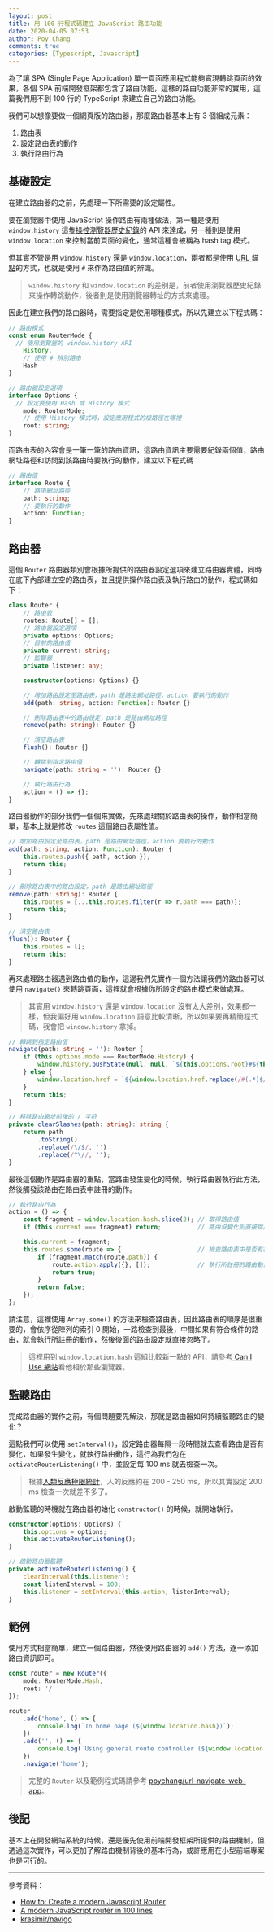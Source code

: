 ```yaml
---
layout: post
title: 用 100 行程式碼建立 JavaScript 路由功能
date: 2020-04-05 07:53
author: Poy Chang
comments: true
categories: [Typescript, Javascript]
---
```


為了讓 SPA (Single Page Application) 單一頁面應用程式能夠實現轉跳頁面的效果，各個 SPA 前端開發框架都包含了路由功能，這樣的路由功能非常的實用，這篇我們用不到 100 行的 TypeScript 來建立自己的路由功能。

我們可以想像要做一個網頁版的路由器，那麼路由器基本上有 3 個組成元素：

1. 路由表
2. 設定路由表的動作
3. 執行路由行為

## 基礎設定

在建立路由器的之前，先處理一下所需要的設定屬性。

要在瀏覽器中使用 JavaScript 操作路由有兩種做法，第一種是使用 `window.history` 這隻[操控瀏覽器歷史紀錄](https://developer.mozilla.org/zh-TW/docs/Web/API/History_API)的 API 來達成，另一種則是使用 `window.location` 來控制當前頁面的變化，通常這種會被稱為 hash tag 模式。

但其實不管是用 `window.history` 還是 `window.location`，兩者都是使用 [URL 錨點](https://developer.mozilla.org/zh-TW/docs/Web/HTML/Element/a#attr-href)的方式，也就是使用 `#` 來作為路由值的辨識。

>`window.history` 和 `window.location` 的差別是，前者使用瀏覽器歷史紀錄來操作轉跳動作，後者則是使用瀏覽器轉址的方式來處理。

因此在建立我們的路由器時，需要指定是使用哪種模式，所以先建立以下程式碼：

```typescript
// 路由模式
const enum RouterMode {
  // 使用瀏覽器的 window.history API
    History,
    // 使用 # 辨別路由
    Hash
}

// 路由器設定選項
interface Options {
  // 設定要使用 Hash 或 History 模式
    mode: RouterMode;
    // 使用 History 模式時，設定應用程式的根路徑在哪裡
    root: string;
}
```

而路由表的內容會是一筆一筆的路由資訊，這路由資訊主要需要紀錄兩個值，路由網址路徑和訪問到該路由時要執行的動作，建立以下程式碼：

```typescript
// 路由值
interface Route {
    // 路由網址路徑
    path: string;
    // 要執行的動作
    action: Function;
}
```

## 路由器

這個 `Router` 路由器類別會根據所提供的路由器設定選項來建立路由器實體，同時在底下內部建立空的路由表，並且提供操作路由表及執行路由的動作，程式碼如下：

```typescript
class Router {
    // 路由表
    routes: Route[] = [];
    // 路由器設定選項
    private options: Options;
    // 目前的路由值
    private current: string;
    // 監聽器
    private listener: any;

    constructor(options: Options) {}

    // 增加路由設定至路由表，path 是路由網址路徑，action 要執行的動作
    add(path: string, action: Function): Router {}

    // 刪除路由表中的路由設定，path 是路由網址路徑
    remove(path: string): Router {}

    // 清空路由表
    flush(): Router {}

    // 轉跳到指定路由值
    navigate(path: string = ''): Router {}

    // 執行路由行為
    action = () => {};
}
```

路由器動作的部分我們一個個來實做，先來處理關於路由表的操作，動作相當簡單，基本上就是修改 `routes` 這個路由表屬性值。

```typescript
// 增加路由設定至路由表，path 是路由網址路徑，action 要執行的動作
add(path: string, action: Function): Router {
    this.routes.push({ path, action });
    return this;
}

// 刪除路由表中的路由設定，path 是路由網址路徑
remove(path: string): Router {
    this.routes = [...this.routes.filter(r => r.path === path)];
    return this;
}

// 清空路由表
flush(): Router {
    this.routes = [];
    return this;
}
```

再來處理路由器遇到路由值的動作，這邊我們先實作一個方法讓我們的路由器可以使用 `navigate()` 來轉跳頁面，這裡就會根據你所設定的路由模式來做處理。

>其實用 `window.history` 還是 `window.location` 沒有太大差別，效果都一樣，但我偏好用 `window.location` 語意比較清晰，所以如果要再精簡程式碼，我會把 `window.history` 拿掉。

```typescript
// 轉跳到指定路由值
navigate(path: string = ''): Router {
    if (this.options.mode === RouterMode.History) {
        window.history.pushState(null, null, `${this.options.root}#${this.clearSlashes(path)}`);
    } else {
        window.location.href = `${window.location.href.replace(/#(.*)$/, '')}#${path}`;
    }
    return this;
}

// 移除路由網址前後的 / 字符
private clearSlashes(path: string): string {
    return path
        .toString()
        .replace(/\/$/, '')
        .replace(/^\//, '');
}
```

最後這個動作是路由器的重點，當路由發生變化的時候，執行路由器執行此方法，然後觸發該路由在路由表中註冊的動作。

```typescript
// 執行路由行為
action = () => {
    const fragment = window.location.hash.slice(2); // 取得路由值
    if (this.current === fragment) return;          // 路由沒變化則直接跳出

    this.current = fragment;
    this.routes.some(route => {                     // 檢查路由表中是否有符合條件的路由值
        if (fragment.match(route.path)) {
            route.action.apply({}, []);             // 執行所註冊的路由動作
            return true;
        }
        return false;
    });
};
```

請注意，這裡使用 `Array.some()` 的方法來檢查路由表，因此路由表的順序是很重要的，會依序從陣列的索引 0 開始，一路檢查到最後，中間如果有符合條件的路由，就會執行所註冊的動作，然後後面的路由設定就直接忽略了。

>這裡用到 `window.location.hash` 這組比較新一點的 API，請參考[ Can I Use 網站](https://caniuse.com/#feat=mdn-api_url_hash)看他相於那些瀏覽器。

## 監聽路由

完成路由器的實作之前，有個問題要先解決，那就是路由器如何持續監聽路由的變化？

這點我們可以使用 `setInterval()`，設定路由器每隔一段時間就去查看路由是否有變化，如果發生變化，就執行路由動作，這行為我們包在 `activateRouterListening()` 中，並設定每 100 ms 就去檢查一次。

>根據[人類反應極限統計](https://www.humanbenchmark.com/tests/reactiontime)，人的反應約在 200 - 250 ms，所以其實設定 200 ms 檢查一次就差不多了。

啟動監聽的時機就在路由器初始化 `constructor()` 的時候，就開始執行。

```typescript
constructor(options: Options) {
    this.options = options;
    this.activateRouterListening();
}

// 啟動路由器監聽
private activateRouterListening() {
    clearInterval(this.listener);
    const listenInterval = 100;
    this.listener = setInterval(this.action, listenInterval);
}
```

## 範例

使用方式相當簡單，建立一個路由器，然後使用路由器的 `add()` 方法，逐一添加路由資訊即可。

```typescript
const router = new Router({
    mode: RouterMode.Hash,
    root: '/'
});

router
    .add('home', () => {
        console.log(`In home page (${window.location.hash})`);
    })
    .add('', () => {
        console.log(`Using general route controller (${window.location.hash})`);
    })
    .navigate('home');
```

>完整的 `Router` 以及範例程式碼請參考 [poychang/url-navigate-web-app](https://github.com/poychang/url-navigate-web-app)。

## 後記

基本上在開發網站系統的時候，還是優先使用前端開發框架所提供的路由機制，但透過這次實作，可以更加了解路由機制背後的基本行為，或許應用在小型前端專案也是可行的。

----------

參考資料：

* [How to: Create a modern Javascript Router](https://medium.com/javascript-by-doing/create-a-modern-javascript-router-805fc14d084d)
* [A modern JavaScript router in 100 lines](https://krasimirtsonev.com/blog/article/A-modern-JavaScript-router-in-100-lines-history-api-pushState-hash-url)
* [krasimir/navigo](https://github.com/krasimir/navigo)
